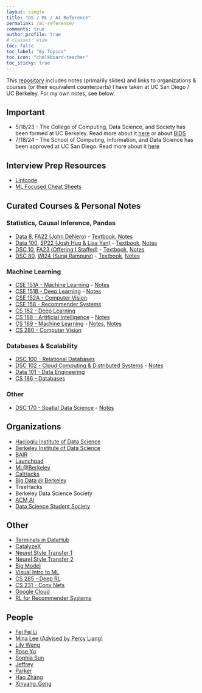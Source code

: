 ```yaml
---
layout: single
title: "DS / ML / AI Reference"
permalink: /ml-reference/
comments: true
author_profile: true
# classes: wide
toc: false
toc_label: "By Topics"
toc_icon: "chalkboard-teacher"
toc_sticky: true
---
```


This [repository](https://github.com/natdosan/ML-Reference) includes notes (primarily slides) and links to organizations & courses (or their equivalent counterparts) I have taken at UC San Diego / UC Berkeley. For my own notes, see below.

## Important
- 5/18/23 - The College of Computing, Data Science, and Society has been formed at UC Berkeley. 
Read more about it [here](https://data.berkeley.edu/) or about [BIDS](https://bids.berkeley.edu/software)
- 7/18/24 - The School of Computing, Information, and Data Science has been approved at UC San Diego. Read more about it [here](https://today.ucsd.edu/story/uc-regents-approve-new-school-of-computing-information-and-data-sciences-at-uc-san-diego)

## Interview Prep Resources
- [Lintcode](https://www.lintcode.com/problem/?typeId=3)
- [ML Focused Cheat Sheets](https://dev.to/heyonuoha/a-simple-machine-learning-cheat-sheet-for-cracking-the-theory-interview-gfk)

## Curated Courses & Personal Notes

### Statistics, Causal Inference, Pandas
* [Data 8](https://www.data8.org/fa23/), [FA22 (John DeNero)](https://www.data8.org/fa22/) - [Textbook](https://inferentialthinking.com/chapters/intro.html), [Notes](https://purrfect-zinc-f80.notion.site/DSC-10-Notes-a347b64b5afc496bad4d02154c1c8e54?pvs=74)
* [Data 100](https://ds100.org/sp23/), [SP22 (Josh Hug & Lisa Yan)](https://ds100.org/sp22/) - [Textbook](https://learningds.org/intro.html), [Notes](https://purrfect-zinc-f80.notion.site/DSC-80-Notes-6d68e84d54c44e5c97c62a56dc9bd5e3?pvs=4)
* [DSC 10](https://dsc10.com/), [FA23 (Offering I Staffed)](https://dsc-courses.github.io/dsc10-2023-fa/)  - [Textbook](https://inferentialthinking.com/chapters/intro.html), [Notes](https://purrfect-zinc-f80.notion.site/DSC-10-Notes-a347b64b5afc496bad4d02154c1c8e54?pvs=74)
* [DSC 80](https://dsc-courses.github.io/dsc80-2024-sp/), [WI24 (Suraj Rampure)](https://dsc-courses.github.io/dsc80-2024-wi/) - [Textbook](https://learningds.org/intro.html), [Notes](https://purrfect-zinc-f80.notion.site/DSC-80-Notes-6d68e84d54c44e5c97c62a56dc9bd5e3?pvs=4)

### Machine Learning
* [CSE 151A - Machine Learning](https://shangjingbo1226.github.io/teaching/2023-spring-CSE151A-CSE-251A-ML) - [Notes](https://purrfect-zinc-f80.notion.site/CSE-151A-Notes-9ecf18e9b1c8482a8eeb69784a098bf2)
* [CSE 151B - Deep Learning](https://sites.google.com/view/cse151b) - [Notes](https://purrfect-zinc-f80.notion.site/CSE-151B-Notes-2c97fd4b582a4419870758f31b3ac72b?pvs=4)
* [CSE 152A - Computer Vision](https://ucsd-cse-152.github.io/FA20/schedule.html)
* [CSE 158 - Recommender Systems](https://cseweb.ucsd.edu/classes/fa23/cse258-a/)
* [CS 182 - Deep Learning](https://cs182sp21.github.io/)
* [CS 188 - Artificial Intelligence](https://inst.eecs.berkeley.edu/~cs188/su23/) - [Notes](https://purrfect-zinc-f80.notion.site/CS-188-Notes-0db1181094744173ac5efdce49d563d9?pvs=4)
* [CS 189 - Machine Learning](https://people.eecs.berkeley.edu/~jrs/189/) - [Notes](https://smartspot2.github.io/assets/pdf/CS189_Lecture_Notes.pdf), [Notes](https://eecs189.org/resources.html)
* [CS 280 - Computer Vision](https://cs280-berkeley.github.io/)
  
### Databases & Scalability
* [DSC 100 - Relational Databases](https://kshannon.github.io/ucsd-dsc100/)
* [DSC 102 - Cloud Computing & Distributed Systems](https://dsc-courses.github.io/dsc102-2023-sp/) - [Notes](https://purrfect-zinc-f80.notion.site/DSC-102-Notes-a1c1d75786d6442eb22af3667f6d800c?pvs=4)
* [Data 101 - Data Engineering](https://www.data101.org/sp24/)
* [CS 186 - Databases](https://cs186berkeley.net/)

### Other
* [DSC 170 - Spatial Data Science](https://sites.google.com/ucsd.edu/dsc-170-winter-2023/syllabus?authuser=0) - [Notes](https://purrfect-zinc-f80.notion.site/DSC-170-Notes-f9da860424604dd7981c1f074a990edc?pvs=4)


## Organizations
* [Hacioglu Institute of Data Science](https://dsc-courses.github.io/)
* [Berkeley Institute of Data Science](https://bids.berkeley.edu/)
* [BAIR](https://bair.berkeley.edu/blog/?refresh=1)
* [Launchpad](https://launchpad.berkeley.edu/projects/)
* [ML@Berkeley](https://ml.berkeley.edu/)
* [CalHacks](https://www.calhacks.io/)
* [Big Data @ Berkeley](https://bd.berkeley.edu/)
* TreeHacks
* Berkeley Data Science Society 
* [ACM AI](https://ai.acmucsd.com/)
* [Data Science Student Society](https://ds3ucsd.com)

## Other 
* [Terminals in DataHub](https://sndev.ucsd.edu/its?id=kb_article_view&sysparm_article=KB0033812)
* [CatalyzeX](https://www.catalyzex.com/paper/arxiv:1901.03915)
* [Neurel Style Transfer 1](https://www.v7labs.com/blog/neural-style-transfer)
* [Neurel Style Transfer 2](https://reiinakano.com/2019/06/21/robust-neural-style-transfer.html)
* [Big Model](https://sites.google.com/view/icml-2022-big-model)
* [Visual Intro to ML](http://www.r2d3.us/visual-intro-to-machine-learning-part-1/)
* [CS 285 - Deep RL](https://rail.eecs.berkeley.edu/deeprlcourse/)
* [CS 231 - Conv Nets](https://cs231n.github.io/convolutional-networks/)
* [Google Cloud](https://docs.google.com/document/d/1YKSzyy5mk2h2lCKmoIyMUJ4AouT5nvzInwRlKxV2rQA/edit)
* [RL for Recommender Systems](https://arxiv.org/abs/2101.06286)

## People
* [Fei Fei Li](https://profiles.stanford.edu/fei-fei-li?releaseVersion=10.5.2)
* [Mina Lee (Advised by Percy Liang)](https://minalee.info/about/)
* [Lily Weng](https://lilywenglab.github.io/)
* [Rose Yu](roseyu.com)
* [Sophia Sun](https://huiwenn.github.io/assets/img/idx/cv.pdf)
* [Jeffrey](https://jshen13.github.io/)
* [Parker](https://parkeraddison.com/)
* [Hao Zhang](https://forms.office.com/pages/responsepage.aspx?id=DQSIkWdsW0yxEjajBLZtrQAAAAAAAAAAAANAAa-SsTJUM1M1QlNEWERZTVJKTFJRUzhOUk1FVjg0MC4u)
* [Xinyang_Geng](http://young-geng.xyz/)
